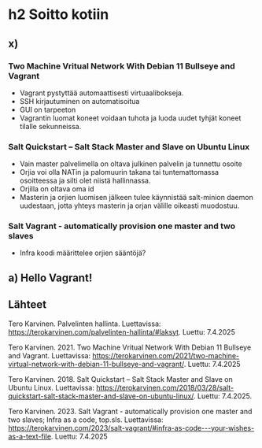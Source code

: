 # h2 Soitto kotiin
## x)
### Two Machine Vritual Network With Debian 11 Bullseye and Vagrant
- Vagrant pystyttää automaattisesti virtuaalibokseja.
- SSH kirjautuminen on automatisoitua
- GUI on tarpeeton
- Vagrantin luomat koneet voidaan tuhota ja luoda uudet tyhjät koneet tilalle sekunneissa.

### Salt Quickstart – Salt Stack Master and Slave on Ubuntu Linux
- Vain master palvelimella on oltava julkinen palvelin ja tunnettu osoite
- Orjia voi olla NATin ja palomuurin takana tai tuntemattomassa osoitteessa ja silti olet niistä hallinnassa.
- Orjilla on oltava oma id
- Masterin ja orjien luomisen jälkeen tulee käynnistää salt-minion daemon uudestaan, jotta yhteys masterin ja orjan välille oikeasti muodostuu.

### Salt Vagrant - automatically provision one master and two slaves
- Infra koodi määrittelee orjien sääntöjä?

## a) Hello Vagrant!


## Lähteet
Tero Karvinen. Palvelinten hallinta. Luettavissa: https://terokarvinen.com/palvelinten-hallinta/#laksyt. Luettu: 7.4.2025

Tero Karvinen. 2021. Two Machine Vritual Network With Debian 11 Bullseye and Vagrant. Luettavissa: https://terokarvinen.com/2021/two-machine-virtual-network-with-debian-11-bullseye-and-vagrant/. Luettu: 7.4.2025

Tero Karvinen. 2018. Salt Quickstart – Salt Stack Master and Slave on Ubuntu Linux. Luettavissa: https://terokarvinen.com/2018/03/28/salt-quickstart-salt-stack-master-and-slave-on-ubuntu-linux/. Luettu: 7.4.2025.

Tero Karvinen. 2023. Salt Vagrant - automatically provision one master and two slaves; Infra as a code, top.sls. Luettavissa: https://terokarvinen.com/2023/salt-vagrant/#infra-as-code---your-wishes-as-a-text-file. Luettu: 7.4.2025

